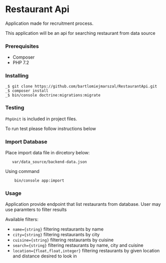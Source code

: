 # Restaurant Api

Application made for recruitment process.

This application will be an api for searching restaurant from data source

### Prerequisites

- Composer
- PHP 7.2 

### Installing

    _$ git clone https://github.com/bartlomiejmarszal/RestaurantApi.git
    _$ composer install
    _$ bin/console doctrine:migrations:migrate
    
### Testing

`PhpUnit` is included in project files. 

To run test please follow instructions below

### Import Database
Place import data file in dircetory below:
       
       var/data_source/backend-data.json
       
Using command

        bin/console app:import
       
### Usage

Application provide endpoint that list restaurants from database. 
User may use paramters to filter results

Available filters:
- `name={string}` filtering restaurants by name
- `city={string}` filtering restaurants by city
- `cuisine={string}` filtering restaurants by cuisine
- `search={string}` filtering restaurants by name, city and cuisine
- `location={float,float,integer}` filtering restaurants by given location and distance desired to look in